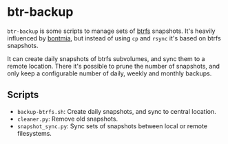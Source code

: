 btr-backup
===

`btr-backup` is some scripts to manage sets of [btrfs](https://btrfs.wiki.kernel.org/) snapshots. It's heavily influenced by [bontmia](https://github.com/mape2k/bontmia), but instead of using `cp` and `rsync` it's based on btrfs snapshots.

It can create daily snapshots of btrfs subvolumes, and sync them to a remote location. There it's possible to prune the number of snapshots, and only keep a configurable number of daily, weekly and monthly backups.

Scripts
---
- `backup-btrfs.sh`: Create daily snapshots, and sync to central location.
- `cleaner.py`: Remove old snapshots.
- `snapshot_sync.py`: Sync sets of snapshots between local or remote filesystems.
